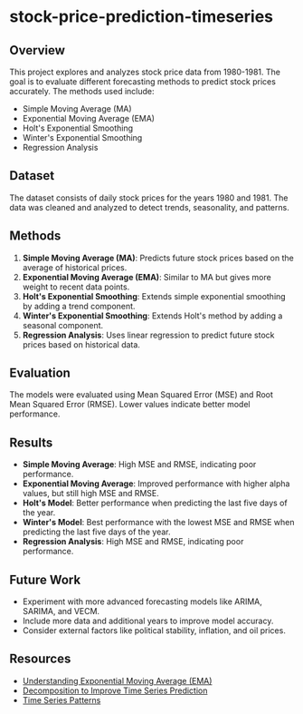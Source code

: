 # stock-price-prediction-timeseries

## Overview
This project explores and analyzes stock price data from 1980-1981. The goal is to evaluate different forecasting methods to predict stock prices accurately. The methods used include:

- Simple Moving Average (MA)
- Exponential Moving Average (EMA)
- Holt's Exponential Smoothing
- Winter's Exponential Smoothing
- Regression Analysis

## Dataset
The dataset consists of daily stock prices for the years 1980 and 1981. The data was cleaned and analyzed to detect trends, seasonality, and patterns.

## Methods
1. **Simple Moving Average (MA)**: Predicts future stock prices based on the average of historical prices.
2. **Exponential Moving Average (EMA)**: Similar to MA but gives more weight to recent data points.
3. **Holt's Exponential Smoothing**: Extends simple exponential smoothing by adding a trend component.
4. **Winter's Exponential Smoothing**: Extends Holt's method by adding a seasonal component.
5. **Regression Analysis**: Uses linear regression to predict future stock prices based on historical data.

## Evaluation
The models were evaluated using Mean Squared Error (MSE) and Root Mean Squared Error (RMSE). Lower values indicate better model performance.

## Results
- **Simple Moving Average**: High MSE and RMSE, indicating poor performance.
- **Exponential Moving Average**: Improved performance with higher alpha values, but still high MSE and RMSE.
- **Holt's Model**: Better performance when predicting the last five days of the year.
- **Winter's Model**: Best performance with the lowest MSE and RMSE when predicting the last five days of the year.
- **Regression Analysis**: High MSE and RMSE, indicating poor performance.

## Future Work
- Experiment with more advanced forecasting models like ARIMA, SARIMA, and VECM.
- Include more data and additional years to improve model accuracy.
- Consider external factors like political stability, inflation, and oil prices.

## Resources
- [Understanding Exponential Moving Average (EMA)](https://www.investopower.com/understanding-exponential-moving-average-ema/)
- [Decomposition to Improve Time Series Prediction](https://quantdare.com/decomposition-to-improve-time-series-prediction/)
- [Time Series Patterns](https://otexts.com/fpp2/tspatterns.html)
